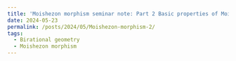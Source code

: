 ```yaml
---
title: 'Moishezon morphism seminar note: Part 2 Basic properties of Moishezon spaces'
date: 2024-05-23
permalink: /posts/2024/05/Moishezon-morphism-2/
tags:
  - Birational geometry
  - Moishezon morphism
---
```

